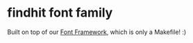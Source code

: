 findhit font family
===================

Built on top of our [Font Framework](//github.com/findhit/font-framework), which is only a Makefile! :)
